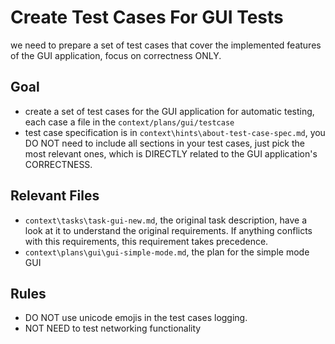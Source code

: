 # Create Test Cases For GUI Tests

we need to prepare a set of test cases that cover the implemented features of the GUI application, focus on correctness ONLY.

## Goal

- create a set of test cases for the GUI application for automatic testing, each case a file in the `context/plans/gui/testcase`
- test case specification is in `context\hints\about-test-case-spec.md`, you DO NOT need to include all sections in your test cases, just pick the most relevant ones, which is DIRECTLY related to the GUI application's CORRECTNESS.

## Relevant Files

- `context\tasks\task-gui-new.md`, the original task description, have a look at it to understand the original requirements. If anything conflicts with this requirements, this requirement takes precedence.
- `context\plans\gui\gui-simple-mode.md`, the plan for the simple mode GUI

## Rules

- DO NOT use unicode emojis in the test cases logging.
- NOT NEED to test networking functionality